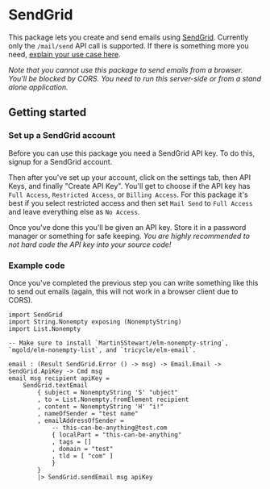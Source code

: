# SendGrid

This package lets you create and send emails using [SendGrid](https://sendgrid.com/).
Currently only the `/mail/send` API call is supported.
If there is something more you need, [explain your use case here](https://github.com/MartinSStewart/send-grid/issues).

*Note that you cannot use this package to send emails from a browser.
You'll be blocked by CORS.
You need to run this server-side or from a stand alone application.*

## Getting started

### Set up a SendGrid account

Before you can use this package you need a SendGrid API key.
To do this, signup for a SendGrid account.

Then after you've set up your account, click on the settings tab, then API Keys, and finally "Create API Key".
You'll get to choose if the API key has `Full Access`, `Restricted Access`, or `Billing Access`.
For this package it's best if you select restricted access and then set `Mail Send` to `Full Access` and leave everything else as `No Access`.

Once you've done this you'll be given an API key. Store it in a password manager or something for safe keeping. *You are highly recommended to not hard code the API key into your source code!*

### Example code

Once you've completed the previous step you can write something like this to send out emails (again, this will not work in a browser client due to CORS).

```
import SendGrid
import String.Nonempty exposing (NonemptyString)
import List.Nonempty

-- Make sure to install `MartinSStewart/elm-nonempty-string`, `mgold/elm-nonempty-list`, and `tricycle/elm-email`.

email : (Result SendGrid.Error () -> msg) -> Email.Email -> SendGrid.ApiKey -> Cmd msg
email msg recipient apiKey =
    SendGrid.textEmail
        { subject = NonemptyString 'S' "ubject" 
        , to = List.Nonempty.fromElement recipient
        , content = NonemptyString 'H' "i!"
        , nameOfSender = "test name"
        , emailAddressOfSender =
            -- this-can-be-anything@test.com
            { localPart = "this-can-be-anything"
            , tags = []
            , domain = "test"
            , tld = [ "com" ]
            }
        }
        |> SendGrid.sendEmail msg apiKey
```
